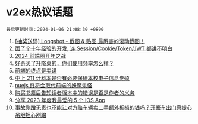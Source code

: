 # v2ex热议话题

`最后更新时间：2024-01-06 21:08:30 +0800`

1. [[抽奖送码] Longshot - 截图 & 贴图 最厉害的滚动截图！](https://www.v2ex.com/t/1006341)
1. [面了个十年经验的开发, 连 Session/Cookie/Token/JWT 都讲不明白](https://www.v2ex.com/t/1006401)
1. [2024 前端圈开年之战](https://www.v2ex.com/t/1006336)
1. [好奇买了升降桌的，你们使用频率怎么样？](https://www.v2ex.com/t/1006295)
1. [前端的终点是卖课](https://www.v2ex.com/t/1006330)
1. [中上 211 计科本是否有必要保研本校电子信息专硕](https://www.v2ex.com/t/1006334)
1. [nuejs 终将会取代前端的妖魔鬼怪](https://www.v2ex.com/t/1006306)
1. [购买书籍后告知读者版本中的错误是否是作者的义务](https://www.v2ex.com/t/1006332)
1. [分享 2023 年度我最爱的 5 个 iOS App](https://www.v2ex.com/t/1006335)
1. [事故剐蹭无责也不能让对方赔车辆卖二手额外折损的钱吗？开豪车出门真提心吊胆担心剐蹭](https://www.v2ex.com/t/1006345)


